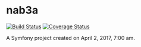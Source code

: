 nab3a
=====

[![Build Status](https://travis-ci.org/R-Shief/nab3a.svg?branch=master)](https://travis-ci.org/R-Shief/nab3a)
[![Coverage Status](https://coveralls.io/repos/github/R-Shief/nab3a/badge.svg?branch=master)](https://coveralls.io/github/R-Shief/nab3a?branch=master)

A Symfony project created on April 2, 2017, 7:00 am.
